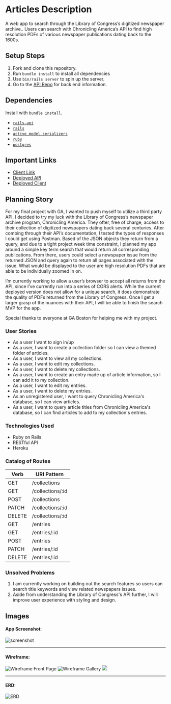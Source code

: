 # Articles Description

A web app to search through the Library of Congress’s digitized newspaper archive.. Users can search with Chronicling America’s API to find high resolution PDFs of various newspaper publications dating back to the 1600s.

## Setup Steps

1. Fork and clone this repository.
2. Run `bundle install` to install all dependencies
3. Use `bin/rails server` to spin up the server.
4. Go to the [API Repo](https://github.com/nicksolie/articles-api) for back end information.

## Dependencies

Install with `bundle install`.

-   [`rails-api`](https://github.com/rails-api/rails-api)
-   [`rails`](https://github.com/rails/rails)
-   [`active_model_serializers`](https://github.com/rails-api/active_model_serializers)
-   [`ruby`](https://www.ruby-lang.org/en/)
-   [`postgres`](http://www.postgresql.org)

## Important Links

- [Client Link](https://github.com/nicksolie/articles-react)
- [Deployed API](https://mysterious-springs-88508.herokuapp.com/)
- [Deployed Client](https://nicksolie.github.io/articles-react/#/)

## Planning Story

For my final project with GA, I wanted to push myself to utilize a third party API. I decided to try my luck with the Library of Congress’s newspaper archive program, Chronicling America. They ofter, free of charge, access to their collection of digitized newspapers dating back several centuries. After combing through their API’s documentation, I tested the types of responses I could get using Postman. Based of the JSON objects they return from a query, and due to a tight project week time constraint, I planned my app around a simple key term search that would return all corresponding publications. From there, users could select a newspaper issue from the returned JSON and query again to return all pages associated with the issue. What would be displayed to the user are high resolution PDFs that are able to be individually zoomed in on.

I’m currently working to allow a user’s browser to accept all returns from the API, since I’ve currently run into a series of CORS alerts. While the current deployed version does not allow for a unique search, it does demonstrate the quality of PDFs returned from the Library of Congress. Once I get a larger grasp of the nuances with their API, I will be able to finish the search MVP for the app.

Special thanks to everyone at GA Boston for helping me with my project.

### User Stories

- As a user I want to sign in/up
- As a user, I want to create a collection folder so I can view a themed folder of articles.
- As a user, I want to view all my collections.
- As a user, I want to edit my collections.
- As a user, I want to delete my collections.
- As a user, I want to create an entry made up of article information, so I can add it to my collection.
- As a user, I want to edit my entries.
- As a user, I want to delete my entries.
- As an unregistered user, I want to query Chronicling America's database, so I can view articles.
- As a user, I want to query article titles from Chronicling America's database, so I can find articles to add to my collection's entries.
### Technologies Used

- Ruby on Rails
- RESTful API
- Heroku

### Catalog of Routes

Verb         |	URI Pattern
------------ | -------------
GET | /collections
GET | /collections/:id
POST | /collections
PATCH | /collections/:id
DELETE | /collections/:id
GET | /entries
GET | /entries/:id
POST | /entries
PATCH | /entries/:id
DELETE | /entries/:id  |

### Unsolved Problems

1. I am currently working on building out the search features so users can search title keywords and view related newspapers issues.
2. Aside from understanding the Library of Congress's API further, I will improve user experience with styling and design.

## Images

#### App Screenshot:
![screenshot](images/articlesScreenshotV1.png "V1 Screenshot")

---

#### Wireframe:
![Wireframe Front Page](images/Page1.jpg)
![Wireframe Gallery](images/Page2wireframes.jpg)
![](images/Page3.jpg)

---

#### ERD:
![ERD](images/erd.jpg)

